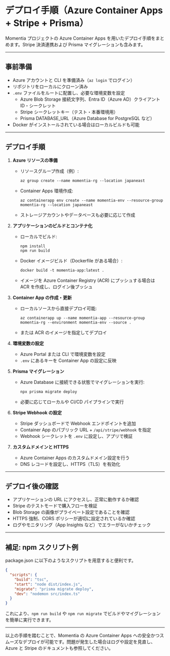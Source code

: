 # デプロイ手順（Azure Container Apps + Stripe + Prisma）

Momentia プロジェクトの Azure Container Apps を用いたデプロイ手順をまとめます。Stripe 決済連携および Prisma マイグレーションも含みます。

---

## 事前準備

- Azure アカウントと CLI を準備済み（`az login` でログイン）
- リポジトリをローカルにクローン済み
- `.env` ファイルをルートに配置し、必要な環境変数を設定
  - Azure Blob Storage 接続文字列、Entra ID（Azure AD）クライアントID・シークレット
  - Stripe シークレットキー（テスト・本番環境用）
  - Prisma DATABASE_URL（Azure Database for PostgreSQL など）
- Docker がインストールされている場合はローカルビルドも可能

---

## デプロイ手順

1. **Azure リソースの準備**

   - リソースグループ作成（例）:
     ```
     az group create --name momentia-rg --location japaneast
     ```
   - Container Apps 環境作成:
     ```
     az containerapp env create --name momentia-env --resource-group momentia-rg --location japaneast
     ```
   - ストレージアカウントやデータベースも必要に応じて作成

2. **アプリケーションのビルドとコンテナ化**

   - ローカルでビルド:
     ```
     npm install
     npm run build
     ```
   - Docker イメージビルド（Dockerfile がある場合）:
     ```
     docker build -t momentia-app:latest .
     ```
   - イメージを Azure Container Registry (ACR) にプッシュする場合は ACR を作成し、ログイン後プッシュ

3. **Container App の作成・更新**

   - ローカルソースから直接デプロイ可能:
     ```
     az containerapp up --name momentia-app --resource-group momentia-rg --environment momentia-env --source .
     ```
   - または ACR のイメージを指定してデプロイ

4. **環境変数の設定**

   - Azure Portal または CLI で環境変数を設定
   - `.env` にあるキーを Container App の設定に反映

5. **Prisma マイグレーション**

   - Azure Database に接続できる状態でマイグレーションを実行:
     ```
     npx prisma migrate deploy
     ```
   - 必要に応じてローカルや CI/CD パイプラインで実行

6. **Stripe Webhook の設定**

   - Stripe ダッシュボードで Webhook エンドポイントを追加
   - Container App のパブリック URL + `/api/stripe/webhook` を指定
   - Webhook シークレットを `.env` に設定し、アプリで検証

7. **カスタムドメインと HTTPS**

   - Azure Container Apps のカスタムドメイン設定を行う
   - DNS レコードを設定し、HTTPS（TLS）を有効化

---

## デプロイ後の確認

- アプリケーションの URL にアクセスし、正常に動作するか確認
- Stripe のテストモードで購入フローを検証
- Blob Storage の画像がプライベート設定であることを確認
- HTTPS 強制、CORS ポリシーが適切に設定されているか確認
- ログやモニタリング（App Insights など）でエラーがないかチェック

---

## 補足: npm スクリプト例

package.json に以下のようなスクリプトを用意すると便利です。

```json
{
  "scripts": {
    "build": "tsc",
    "start": "node dist/index.js",
    "migrate": "prisma migrate deploy",
    "dev": "nodemon src/index.ts"
  }
}
```

これにより、`npm run build` や `npm run migrate` でビルドやマイグレーションを簡単に実行できます。

---

以上の手順を踏むことで、Momentia の Azure Container Apps への安全かつスムーズなデプロイが可能です。問題が発生した場合はログや設定を見直し、Azure と Stripe のドキュメントも参照してください。
